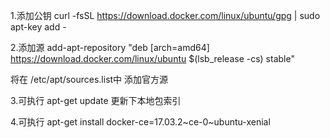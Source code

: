 1.添加公钥
curl -fsSL https://download.docker.com/linux/ubuntu/gpg | sudo apt-key add -


2.添加源
add-apt-repository "deb [arch=amd64] https://download.docker.com/linux/ubuntu $(lsb_release -cs) stable"

将在 /etc/apt/sources.list中 添加官方源

3.可执行 apt-get update 更新下本地包索引

4.可执行 apt-get install docker-ce=17.03.2~ce-0~ubuntu-xenial


